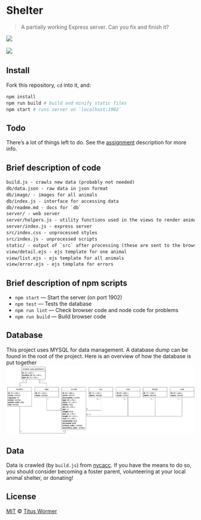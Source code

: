 <!-- lint disable no-html -->

# Shelter

> A partially working Express server.
> Can you fix and finish it?

![](screenshot.png)

![](screenshot-detail.png)

## Install

Fork this repository, `cd` into it, and:

```bash
npm install
npm run build # build and minify static files
npm start # runs server on `localhost:1902`
```

## Todo

There’s a lot of things left to do.
See the [assignment][] description for more info.

## Brief description of code

```txt
build.js - crawls new data (probably not needed)
db/data.json - raw data in json format
db/image/ - images for all animals
db/index.js - interface for accessing data
db/readme.md - docs for `db`
server/ - web server
server/helpers.js - utility functions used in the views to render animals
server/index.js - express server
src/index.css - unprocessed styles
src/index.js - unprocessed scripts
static/ - output of `src` after processing (these are sent to the browser)
view/detail.ejs - ejs template for one animal
view/list.ejs - ejs template for all animals
view/error.ejs - ejs template for errors
```

## Brief description of npm scripts

*   `npm start` — Start the server (on port 1902)
*   `npm test` — Tests the database
*   `npm run lint` — Check browser code and node code for problems
*   `npm run build` — Build browser code


## Database

This project uses MYSQL for data management.
A database dump can be found in the root of the project.
Here is an overview of how the database is put together
![Database structure of Shelter](db_structure.png)
## Data

Data is crawled (by `build.js`) from [nycacc][].
If you have the means to do so, you should consider becoming a foster parent,
volunteering at your local animal shelter, or donating!

## License

[MIT][] © [Titus Wormer][author]

[mit]: license

[author]: http://wooorm.com

[assignment]: https://github.com/cmda-be/course-17-18/blob/master/week-4.md#shelter

[nycacc]: http://nycacc.org
